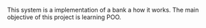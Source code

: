 This system is a implementation of a bank a how it works. The main objective of this project is learning POO.